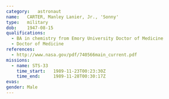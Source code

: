 ```yaml
---
category:	astronaut
name:	CARTER, Manley Lanier, Jr., 'Sonny'
type:	military
dob:	1947-08-15
qualifications:
  - BA in chemistry from Emory University Doctor of Medicine
  - Doctor of Medicine
references:
  - http://www.nasa.gov/pdf/740566main_current.pdf
missions:
  - name: STS-33
    time_start:   1989-11-23T00:23:30Z
    time_end:     1989-11-28T00:30:17Z
evas:
gender:	Male
---
```

